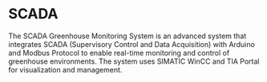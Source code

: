 # SCADA
The SCADA Greenhouse Monitoring System is an advanced system that integrates SCADA (Supervisory Control and Data Acquisition) with Arduino and Modbus Protocol to enable real-time monitoring and control of greenhouse environments. The system uses SIMATIC WinCC and TIA Portal for visualization and management.
